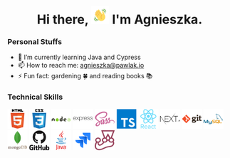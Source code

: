 <h1 align="center">
  Hi there,
    <img src="wave.gif"
         alt="Wawing hand"
         height="40"
         width"40" />
  I'm Agnieszka.
  </h1>

### Personal Stuffs
* 🌱 I’m currently learning Java and Cypress
* 📫 How to reach me: agnieszka@pawlak.io
* ⚡ Fun fact: gardening 🍀 and reading books 📚

### Technical Skills
<div display="flex" flex-wrap:"wrap" gap="12" style="background-color:#F0F8FF>
  <img src="https://github.com/devicons/devicon/blob/master/icons/javascript/javascript-original.svg" alt="javascript" width="45" height="45" />
  <img src="https://github.com/devicons/devicon/blob/master/icons/html5/html5-original-wordmark.svg" alt="html" width="45" height="45" />
  <img src="https://github.com/devicons/devicon/blob/master/icons/css3/css3-original-wordmark.svg" alt="css" width="45" height="45" />
  <img src="https://github.com/devicons/devicon/blob/master/icons/nodejs/nodejs-original-wordmark.svg" alt="node" width="45" height="45" ba />
  <img src="https://github.com/devicons/devicon/blob/master/icons/express/express-original-wordmark.svg" alt="express" width="45" height="45" />

  <img src="https://github.com/devicons/devicon/blob/master/icons/sass/sass-original.svg" alt="sass" width="45" height="45" />
  <img src="https://github.com/devicons/devicon/blob/master/icons/typescript/typescript-original.svg" alt="typescript" width="45" height="45" />
  <img src="https://github.com/devicons/devicon/blob/master/icons/react/react-original-wordmark.svg" alt="react" width="45" height="45" />
  <img src="https://github.com/devicons/devicon/blob/master/icons/nextjs/nextjs-original-wordmark.svg" alt="next" width="45" height="45" />

  <img src="https://github.com/devicons/devicon/blob/master/icons/git/git-original-wordmark.svg" alt="git" width="45" height="45" />
  <img src="https://github.com/devicons/devicon/blob/master/icons/mysql/mysql-original-wordmark.svg" alt="mysql" width="45" height="45" />
  <img src="https://github.com/devicons/devicon/blob/master/icons/mongodb/mongodb-original-wordmark.svg" alt="mongodb" width="45" height="45" />
  <img src="https://github.com/devicons/devicon/blob/master/icons/github/github-original-wordmark.svg" alt="github" width="45" height="45" />

  <img src="https://github.com/devicons/devicon/blob/master/icons/java/java-original-wordmark.svg" alt="java" width="45" height="45" />
  <img src="https://github.com/devicons/devicon/blob/master/icons/jira/jira-original.svg" alt="jira" width="45" height="45" />
  <img src="https://github.com/devicons/devicon/blob/master/icons/jest/jest-plain.svg" alt="jest" width="45" height="45" />
</div>









